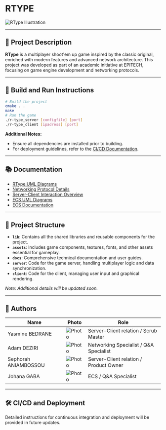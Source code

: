 # RTYPE

![RType Illustration](./path/to/your/image.png)

---

## 📝 Project Description
**RType** is a multiplayer shoot'em up game inspired by the classic original, enriched with modern features and advanced network architecture. This project was developed as part of an academic initiative at EPITECH, focusing on game engine development and networking protocols.

---

## 🚀 Build and Run Instructions

```bash
# Build the project
cmake . .
make
# Run the game
./r-type_server [configfile] [port]
./r-type_client [ipadress] [port]
```

**Additional Notes:**
- Ensure all dependencies are installed prior to building.
- For deployment guidelines, refer to the [CI/CD Documentation](#ci-cd-and-deployment).

---

## 📚 Documentation

- [RType UML Diagrams]()
- [Networking Protocol Details]()
- [Server-Client Interaction Overview]()
- [ECS UML Diagrams]()
- [ECS Documentation]()

---

## 📂 Project Structure

- **`lib`**: Contains all the shared libraries and reusable components for the project.
- **`assets`**: Includes game components, textures, fonts, and other assets essential for gameplay.
- **`docs`**: Comprehensive technical documentation and user guides.
- **`server`**: Code for the game server, handling multiplayer logic and data synchronization.
- **`client`**: Code for the client, managing user input and graphical rendering.

*Note: Additional details will be updated soon.*

---

## 👥 Authors

| Name            | Photo                                 | Role                          |
|------------------|---------------------------------------|-------------------------------|
| Yasmine BEDRANE       | ![Photo](./path/to/photo1.jpg)        | Server-Client relation / Scrub Master         |
| Adam DEZIRI           | ![Photo](./path/to/photo2.jpg)        | Networking Specialist / Q&A Specialist        |
| Sephorah ANIAMBOSSOU  | ![Photo](./path/to/photo3.jpg)        | Server-Client relation / Product Owner        |
| Johana GABA           | ![Photo](./path/to/photo4.jpg)        | ECS / Q&A Specialist                          |

---

## 🛠️ CI/CD and Deployment

Detailed instructions for continuous integration and deployment will be provided in future updates.
